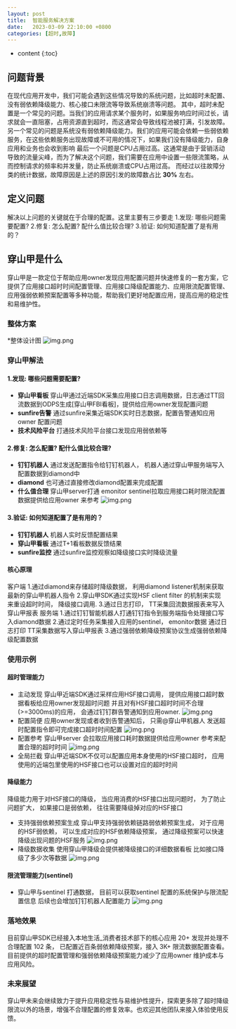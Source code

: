 ```yaml
---
layout: post
title:  智能服务解决方案
date:   2023-03-09 22:10:00 +0800
categories: [超时,故障]
---
```


* content
{:toc}

## 问题背景
在现代应用开发中，我们可能会遇到这些情况导致的系统问题，比如超时未配置、没有弱依赖降级能力、核心接口未限流等导致系统崩溃等问题。
其中，超时未配置是一个常见的问题。当我们的应用请求某个服务时，如果服务响应时间过长，请求就会一直阻塞，占用资源直到超时，而这通常会导致线程池被打满，引发故障。
另一个常见的问题是系统没有弱依赖降级能力。我们的应用可能会依赖一些弱依赖服务，在这些依赖服务出现故障或不可用的情况下，如果我们没有降级能力，自身应用和业务也会收到影响
最后一个问题是CPU占用过高。这通常是由于营销活动导致的流量尖峰，而为了解决这个问题，我们需要在应用中设置一些限流策略，从而控制请求的频率和并发量，防止系统崩溃或CPU占用过高。
而经过以往故障分类的统计数据，故障原因是上述的原因引发的故障数占比 __30%__ 左右。

## 定义问题
解决以上问题的关键就在于合理的配置。这里主要有三步要走
1.发现: 哪些问题需要配置?
2.修复: 怎么配置? 配什么值比较合理?
3.验证: 如何知道配置了是有用的？

## 穿山甲是什么
穿山甲是一款定位于帮助应用owner发现应用配置问题并快速修复的一套方案，它提供了应用接口超时时间配置管理、应用接口降级配置能力、应用限流配置管理、应用强弱依赖预案配置等多种功能，帮助我们更好地配置应用，提高应用的稳定性和易维护性。

### 整体方案
*整体设计图
![img.png](../styles/images/pangolinDesignPic.png)

### 穿山甲解法
#### 1.发现: 哪些问题需要配置?
* __穿山甲看板__ 穿山甲通过近端SDK采集应用接口日志调用数据，日志通过TT回流数据到ODPS生成[穿山甲FBI看板]，提供给应用owner发现配置问题
* __sunfire告警__ 通过sunfire采集近端SDK实时日志数据，配置告警通知应用 owner 配置问题
* __技术风险平台__ 打通技术风险平台接口发现应用弱依赖等

#### 2.修复: 怎么配置? 配什么值比较合理?
* __钉钉机器人__ 通过发送配置指令给钉钉机器人， 机器人通过穿山甲服务端写入配置数据到diamond中
* __diamond__ 也可通过直接修改diamond配置来完成配置
* __什么值合理__ 穿山甲server打通 emonitor sentinel拉取应用接口耗时限流配置数据提供给应用owner 来参考
  ![img.png](../styles/images/pangolinPic1.png)

#### 3.验证: 如何知道配置了是有用的？
* __钉钉机器人__ 机器人实时反馈配置结果
* __穿山甲看板__ 通过T+1看板数据反馈结果
* __sunfire监控__ 通过sunfire监控观察如降级接口实时降级流量

#### 核心原理
客户端
1.通过diamond来存储超时降级数据， 利用diamond listener机制来获取最新的穿山甲机器人指令
2.穿山甲SDK通过实现HSF client filter 的机制来实现 来重设超时时间， 降级接口调用.
3.通过日志打印， TT采集回流数据报表来写入穿山甲报表
服务端
1.通过钉钉智能机器人打通钉钉指令到服务端指令处理接口写入diamond数据
2.通过定时任务采集接入应用的sentinel， emonitor数据 通过日志打印 TT采集数据写入穿山甲报表
3.通过强弱依赖降级预案协议生成强弱依赖降级配置数据

### 使用示例
#### 超时管理能力
* 主动发现
  穿山甲近端SDK通过采样应用HSF接口调用， 提供应用接口超时数据看板给应用owner发现超时问题
  并且对有HSF接口超时时间不合理(>=3000ms)的应用， 会通过钉钉群告警通知到应用owner.
  ![img.png](../styles/images/pangolinWarn.png)
* 配置简便
  应用owner发现或者收到告警通知后， 只需@穿山甲机器人 发送超时配置指令即可完成接口超时时间配置
  ![img.png](../styles/images/pangolinWarn1.png)
* 配置参考
  穿山甲server 会拉取应用接口耗时数据提供给应用owner 参考来配置合理的超时时间
  ![img.png](../styles/images/pangolinPic2.png)
* 全局拦截
  穿山甲近端SDK不仅可以配置应用本身使用的HSF接口超时， 应用使用的近端包里使用的HSF接口也可以设置对应的超时时间
#### 降级能力
降级能力用于对HSF接口的降级， 当应用消费的HSF接口出现问题时， 为了防止问题扩大， 如果接口是弱依赖， 往往需要降级掉对应的HSF接口
* 支持强弱依赖预案生成
  穿山甲支持强弱依赖链路弱依赖预案生成， 对于应用的HSF弱依赖， 可以生成对应的HSF依赖降级预案， 通过降级预案可以快速降级出现问题的HSF服务
  ![img.png](../styles/images/pangolinPic3.png)
* 降级数据收集
  使用穿山甲降级会提供被降级接口的详细数据看板 比如接口降级了多少次等数据
  ![img.png](../styles/images/pangolinPic4.png)

#### 限流管理能力(sentinel)
* 穿山甲与sentinel 打通数据， 目前可以获取sentinel 配置的系统保护与限流配置信息 后续也会增加钉钉机器人配置能力
  ![img.png](../styles/images/pangolinPic5.png)

### 落地效果
目前穿山甲SDK已经接入本地生活_消费者技术部下的核心应用 20+ 发现并处理不合理配置 102 条， 已配置近百条弱依赖降级预案，接入 3K+ 限流数据配置查看。目前提供的超时配置管理和强弱依赖降级预案能力减少了应用owner 维护成本与应用风险。

### 未来展望
穿山甲未来会继续致力于提升应用稳定性与易维护性提升，探索更多除了超时降级限流以外的场景，增强不合理配置的修复效率。也欢迎其他团队来接入体验使用反馈。